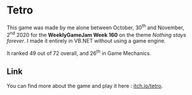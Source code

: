 # Tetro
This game was made by me alone between October, 30<sup>th</sup> and November, 2<sup>nd</sup> 2020 for the **WeeklyGameJam Week 160** on the theme *Nothing stays forever*. I made it entirely in VB.NET without using a game engine.

It ranked 49 out of 72 overall, and 26<sup>th</sup> in Game Mechanics.

## Link
You can find more about the game and play it here : [itch.io/tetro](https://charon25.itch.io/tetro).